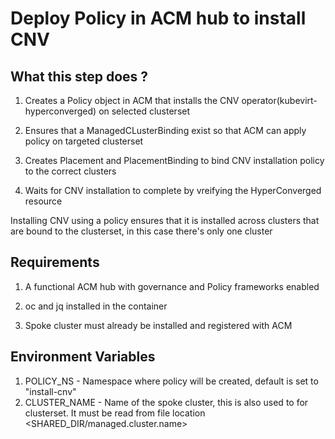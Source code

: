 # Deploy Policy in ACM hub to install CNV

## What this step does ?

1. Creates a Policy object in ACM that installs the CNV operator(kubevirt-hyperconverged) on selected clusterset

2. Ensures that a ManagedCLusterBinding exist so that ACM can apply policy on targeted clusterset

3. Creates Placement and PlacementBinding to bind CNV installation policy to the correct clusters

4. Waits for CNV installation to complete by vreifying the HyperConverged resource

Installing CNV using a policy ensures that it is installed across clusters that are bound to the clusterset, in this case there's only one cluster

## Requirements

1. A functional ACM hub with governance and Policy frameworks enabled

2. oc and jq installed in the container 

3. Spoke cluster must already be installed and registered with ACM

## Environment Variables

1. POLICY_NS - Namespace where policy will be created, default is set to "install-cnv"
2. CLUSTER_NAME - Name of the spoke cluster, this is also used to for clusterset. It must be read from file location <SHARED_DIR/managed.cluster.name>


